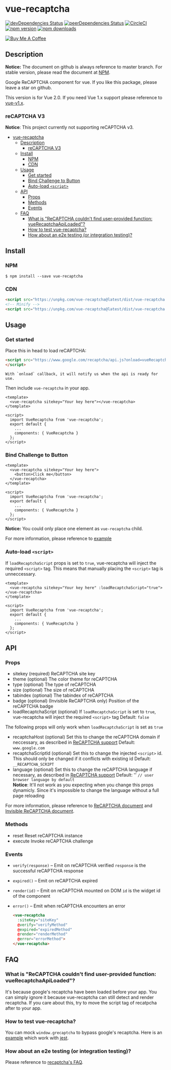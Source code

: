 vue-recaptcha
=============
[![devDependencies Status](https://david-dm.org/DanSnow/vue-recaptcha/dev-status.svg)](https://david-dm.org/DanSnow/vue-recaptcha?type=dev)
[![peerDependencies Status](https://david-dm.org/DanSnow/vue-recaptcha/peer-status.svg)](https://david-dm.org/DanSnow/vue-recaptcha?type=peer)
[![CircleCI](https://circleci.com/gh/DanSnow/vue-recaptcha.svg?style=shield)](https://circleci.com/gh/DanSnow/vue-recaptcha)
[![npm version](https://img.shields.io/npm/v/vue-recaptcha.svg?style=flat)](https://www.npmjs.com/package/vue-recaptcha)
[![npm downloads](https://img.shields.io/npm/dm/vue-recaptcha.svg?style=flat)](https://www.npmjs.com/package/vue-recaptcha)

<a href="https://www.buymeacoffee.com/4bLIeMVjZ" target="_blank"><img src="https://www.buymeacoffee.com/assets/img/custom_images/orange_img.png" alt="Buy Me A Coffee" style="height: auto !important;width: auto !important;" ></a>

Description
-----------

**Notice:** The document on github is always reference to master branch. For stable version, please read the document at [NPM](https://www.npmjs.com/package/vue-recaptcha).

Google ReCAPTCHA component for vue.
If you like this package, please leave a star on github.

This version is for Vue 2.0. If you need Vue 1.x support please reference to [vue-v1.x][vue-v1.x].

### reCAPTCHA V3

**Notice**: This project currently not supporting reCAPTCHA v3.

<!-- TOC -->

- [vue-recaptcha](#vue-recaptcha)
  - [Description](#description)
    - [reCAPTCHA V3](#recaptcha-v3)
  - [Install](#install)
    - [NPM](#npm)
    - [CDN](#cdn)
  - [Usage](#usage)
    - [Get started](#get-started)
    - [Bind Challenge to Button](#bind-challenge-to-button)
    - [Auto-load `<script>`](#auto-load-script)
  - [API](#api)
    - [Props](#props)
    - [Methods](#methods)
    - [Events](#events)
  - [FAQ](#faq)
    - [What is "ReCAPTCHA couldn't find user-provided function: vueRecaptchaApiLoaded"?](#what-is-recaptcha-couldnt-find-user-provided-function-vuerecaptchaapiloaded)
    - [How to test vue-recaptcha?](#how-to-test-vue-recaptcha)
    - [How about an e2e testing (or integration testing)?](#how-about-an-e2e-testing-or-integration-testing)

<!-- /TOC -->

[vue-v1.x]: https://github.com/DanSnow/vue-recaptcha/tree/vue-v1.x

## Install ##

### NPM ###

```shell
$ npm install --save vue-recaptcha
```

### CDN ###
```html
<script src="https://unpkg.com/vue-recaptcha@latest/dist/vue-recaptcha.js"></script>
<!-- Minify -->
<script src="https://unpkg.com/vue-recaptcha@latest/dist/vue-recaptcha.min.js"></script>
```

## Usage ##

### Get started ###
Place this in head to load reCAPTCHA:
```html
<script src="https://www.google.com/recaptcha/api.js?onload=vueRecaptchaApiLoaded&render=explicit" async defer>
</script>
```
```
With `onload` callback, it will notify us when the api is ready for use.
```

Then include `vue-recaptcha` in your app.

```vue
<template>
  <vue-recaptcha sitekey="Your key here"></vue-recaptcha>
</template>

<script>
  import VueRecaptcha from 'vue-recaptcha';
  export default {
    ...
    components: { VueRecaptcha }
  };
</script>
```

### Bind Challenge to Button ###
```vue
<template>
  <vue-recaptcha sitekey="Your key here">
    <button>Click me</button>
  </vue-recaptcha>
</template>

<script>
  import VueRecaptcha from 'vue-recaptcha';
  export default {
    ...
    components: { VueRecaptcha }
  };
</script>
```

**Notice:** You could only place one element as `vue-recaptcha` child.

For more information, please reference to [example](example)

### Auto-load `<script>`

If `loadRecaptchaScript` props is set to `true`, vue-recaptcha will inject the required `<script>` tag. This means that manually placing the `<script>` tag is unneccessary.

```vue
<template>
  <vue-recaptcha sitekey="Your key here" :loadRecaptchaScript="true"></vue-recaptcha>
</template>

<script>
  import VueRecaptcha from 'vue-recaptcha';
  export default {
    ...
    components: { VueRecaptcha }
  };
</script>
```

## API ##

### Props ###
- sitekey (required)
  ReCAPTCHA site key
- theme (optional)
  The color theme for reCAPTCHA
- type (optional)
  The type of reCAPTCHA
- size (optional)
  The size of reCAPTCHA
- tabindex (optional)
  The tabindex of reCAPTCHA
- badge (optional) (Invisible ReCAPTCHA only)
  Position of the reCAPTCHA badge
- loadRecaptchaScript (optional)
  If `loadRecaptchaScript` is set to `true`, vue-recaptcha will inject the required `<script>` tag
  Default: `false`

The following props will only work when `loadRecaptchaScript` is set as `true`

- recaptchaHost (optional)
  Set this to change the reCAPTCHA domain if neccessary, as described in [ReCAPTCHA support][recaptcha-global]
  Default: `www.google.com`
- recaptchaScriptId (optional)
  Set this to change the injected `<script>` id. This should only be changed if it conflicts with existing id
  Default: `__RECAPTCHA_SCRIPT`
- language (optional)
  Set this to change the reCAPTCHA language if necessary, as described in [ReCAPTCHA support][recaptcha-global]
  Default: '' `// user browser language by default`  
  **Notice**: It'll not work as you expecting when you change this props dynamicly. Since it's impossible to change the language without a full page reloading

For more information, please reference to [ReCAPTCHA document][recaptcha-params] and [Invisible ReCAPTCHA document][invisible-recaptcha-params].

### Methods ###

- reset
  Reset reCAPTCHA instance
- execute
  Invoke reCAPTCHA challenge

### Events ###

- `verify(response)` –
  Emit on reCAPTCHA verified
  `response` is the successful reCAPTCHA response
- `expired()` –
  Emit on reCAPTCHA expired
- `render(id)` –
  Emit on reCAPTCHA mounted on DOM
  `id` is the widget id of the component
- `error()` –
  Emit when reCAPTCHA encounters an error

  ```html
  <vue-recaptcha
    :siteKey="siteKey"
    @verify="verifyMethod"
    @expired="expiredMethod"
    @render="renderMethod"
    @error="errorMethod">
  </vue-recaptcha>
  ```
## FAQ ##

### What is "ReCAPTCHA couldn't find user-provided function: vueRecaptchaApiLoaded"? ###

It's because google's recaptcha have been loaded before your app.
You can simply ignore it because vue-recaptcha can still detect and render recaptcha.
If you care about this, try to move the script tag of recatpcha after to your app.

### How to test vue-recaptcha? ###

You can mock `window.grecaptcha` to bypass google's recaptcha.
Here is an [example](example/__tests__/example.spec.js) which work with [jest](https://facebook.github.io/jest/).

### How about an e2e testing (or integration testing)? ###

Please reference to [recaptcha's FAQ](https://developers.google.com/recaptcha/docs/faq#id-like-to-run-automated-tests-with-recaptcha-v2-what-should-i-do).

[example]: https://github.com/DanSnow/vue-recaptcha/tree/master/example
[recaptcha-params]: https://developers.google.com/recaptcha/docs/display#render_param
[invisible-recaptcha-params]: https://developers.google.com/recaptcha/docs/invisible#render_param
[recaptcha-global]: https://developers.google.com/recaptcha/docs/faq#can-i-use-recaptcha-globally
